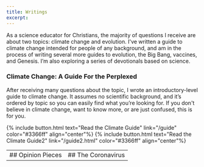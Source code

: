 ```yaml
---
title: Writings
excerpt:
---
```


As a science educator for Christians, the majority of questions I receive are about two topics: climate change and evolution. I've written a guide to climate change intended for people of any background, and am in the process of writing several more guides to evolution, the Big Bang, vaccines, and Genesis. I’m also exploring a series of devotionals based on science.

### Climate Change: A Guide For the Perplexed
After receiving many questions about the topic, I wrote an introductory-level guide to climate change. It assumes no scientific background, and it’s ordered by topic so you can easily find what you’re looking for. If you don't believe in climate change, want to know more, or are just confused, this is for you.

{% include button.html text="Read the Climate Guide" link="/guide" color="#3366ff" align="center"%}
{% include button.html text="Read the Climate Guide2" link="/guide2.html" color="#3366ff" align="center"%}


<table>
    <tr>
        <td> ## Opinion Pieces</td>
        <td> ## The Coronavirus</td>
    </tr>
</table>

